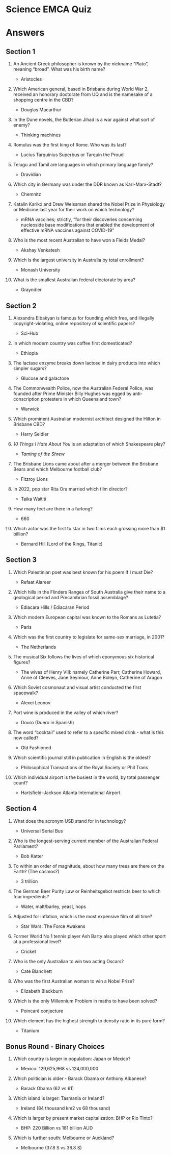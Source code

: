 # Science EMCA Quiz
# Answers



## Section 1


1. An Ancient Greek philosopher is known by the nickname “Plato”, meaning “broad”. What was his birth name?
	- Aristocles


2. Which American general, based in Brisbane during World War 2, received an honorary doctorate from UQ and is the namesake of a shopping centre in the CBD?
	- Douglas Macarthur


3. In the Dune novels, the Butlerian Jihad is a war against what sort of enemy?
	- Thinking machines


4. Romulus was the first king of Rome. Who was its last?
	- Lucius Tarquinius Superbus or Tarquin the Proud


5. Telugu and Tamil are languages in which primary language family?
	- Dravidian


6. Which city in Germany was under the DDR known as Karl-Marx-Stadt?
	- Chemnitz


7. Katalin Karikó and Drew Weissman shared the Nobel Prize in Physiology or Medicine last year for their work on which technology?
	- mRNA vaccines; strictly, “for their discoveries concerning nucleoside base modifications that enabled the development of effective mRNA vaccines against COVID-19”


8. Who is the most recent Australian to have won a Fields Medal?
	- Akshay Venkatesh


9. Which is the largest university in Australia by total enrollment?
	- Monash University


10. What is the smallest Australian federal electorate by area?
	- Grayndler



## Section 2


1. Alexandra Elbakyan is famous for founding which free, and illegally copyright-violating, online repository of scientific papers?
	- Sci-Hub


2. In which modern country was coffee first domesticated?
	- Ethiopia


3. The lactase enzyme breaks down lactose in dairy products into which simpler sugars?
	- Glucose and galactose


4. The Commonwealth Police, now the Australian Federal Police, was founded after Prime Minister Billy Hughes was egged by anti-conscription protesters in which Queensland town?
	- Warwick


5. Which prominent Australian modernist architect designed the Hilton in Brisbane CBD?
	- Harry Seidler


6. *10 Things I Hate About You* is an adaptation of which Shakespeare play?
	- *Taming of the Shrew*


7. The Brisbane Lions came about after a merger between the Brisbane Bears and which Melbourne football club?
	- Fitzroy Lions


8. In 2022, pop star Rita Ora married which film director?
	- Taika Waititi


9. How many feet are there in a furlong?
	- 660


10. Which actor was the first to star in two films each grossing more than $1 billion?
	- Bernard Hill (Lord of the Rings, Titanic)



## Section 3


1. Which Palestinian poet was best known for his poem If I must Die?
	- Refaat Alareer


2. Which hills in the Flinders Ranges of South Australia give their name to a geological period and Precambrian fossil assemblage?
	- Ediacara Hills / Ediacaran Period


3. Which modern European capital was known to the Romans as Lutetia?
	- Paris


4. Which was the first country to legislate for same-sex marriage, in 2001?
	- The Netherlands


5. The musical Six follows the lives of which eponymous six historical figures?
	- The wives of Henry VIII: namely Catherine Parr, Catherine Howard, Anne of Cleeves, Jane Seymour, Anne Boleyn, Catherine of Aragon


6. Which Soviet cosmonaut and visual artist conducted the first spacewalk?
	- Alexei Leonov


7. Port wine is produced in the valley of which river?
	- Douro (Duero in Spanish)


8. The word “cocktail” used to refer to a specific mixed drink - what is this now called?
	- Old Fashioned


9. Which scientific journal still in publication in English is the oldest?
	- Philosophical Transactions of the Royal Society or Phil Trans


10. Which individual airport is the busiest in the world, by total passenger count?
	- Hartsfield–Jackson Atlanta International Airport 



## Section 4


1. What does the acronym USB stand for in technology?
	- Universal Serial Bus


2. Who is the longest-serving current member of the Australian Federal Parliament?
	- Bob Katter


3. To within an order of magnitude, about how many trees are there on the Earth? (The cosmos?)
	- 3 trillion


4. The German Beer Purity Law or Reinheitsgebot restricts beer to which four ingredients?
	- Water, malt/barley, yeast, hops


5. Adjusted for inflation, which is the most expensive film of all time?
	- Star Wars: The Force Awakens


6. Former World No 1 tennis player Ash Barty also played which other sport at a professional level?
	- Cricket


7. Who is the only Australian to win two acting Oscars?
	- Cate Blanchett


8. Who was the first Australian woman to win a Nobel Prize?
	- Elizabeth Blackburn


9. Which is the only Millennium Problem in maths to have been solved?
	- Poincaré conjecture


10. Which element has the highest strength to density ratio in its pure form?
	- Titanium




## Bonus Round - Binary Choices


1. Which country is larger in population: Japan or Mexico?
	- Mexico: 129,625,968 vs 124,000,000


2. Which politician is older - Barack Obama or Anthony Albanese?
	- Barack Obama (62 vs 61)


3. Which island is larger: Tasmania or Ireland?
	- Ireland (84 thousand km2 vs 68 thousand)


4. Which is larger by present market capitalization: BHP or Rio Tinto?
	- BHP: 220 Billion vs 181 billion AUD


5. Which is further south: Melbourne or Auckland?
	- Melbourne (37.8 S vs 36.8 S)